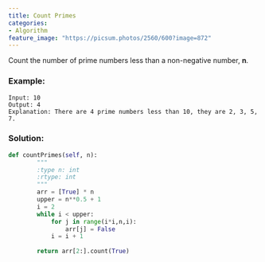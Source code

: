 ```yaml
---
title: Count Primes
categories:
- Algorithm
feature_image: "https://picsum.photos/2560/600?image=872"
---
```

<!-- more -->

 Count the number of prime numbers less than a non-negative number, **n**.

### Example:

```text
Input: 10
Output: 4
Explanation: There are 4 prime numbers less than 10, they are 2, 3, 5, 7.
```

### Solution:

```python
def countPrimes(self, n):
        """
        :type n: int
        :rtype: int
        """
        arr = [True] * n
        upper = n**0.5 + 1
        i = 2
        while i < upper:
            for j in range(i*i,n,i):
                arr[j] = False
            i = i + 1
                
        return arr[2:].count(True)
```

